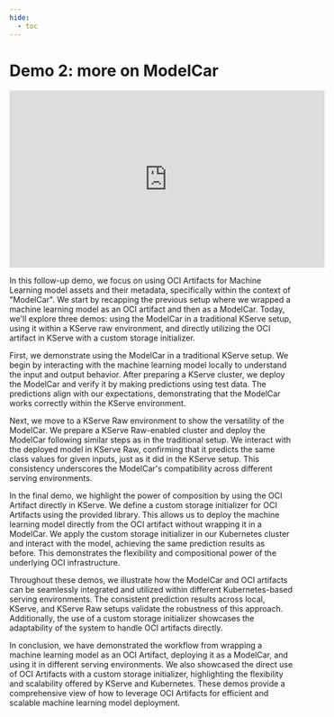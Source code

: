 ```yaml
---
hide:
  - toc
---
```


# Demo 2: more on ModelCar

<div align="center">
<iframe width="560" height="315" src="https://www.youtube.com/embed/n2Fmt-hsnLM" title="YouTube video player" frameborder="0" allow="accelerometer; autoplay; clipboard-write; encrypted-media; gyroscope; picture-in-picture; web-share" referrerpolicy="strict-origin-when-cross-origin" allowfullscreen></iframe>
</div>

<!-- TODO revise this lorem ipsum -->

In this follow-up demo, we focus on using OCI Artifacts for Machine Learning model assets and their metadata, specifically within the context of "ModelCar". We start by recapping the previous setup where we wrapped a machine learning model as an OCI artifact and then as a ModelCar. Today, we'll explore three demos: using the ModelCar in a traditional KServe setup, using it within a KServe raw environment, and directly utilizing the OCI artifact in KServe with a custom storage initializer.

First, we demonstrate using the ModelCar in a traditional KServe setup. We begin by interacting with the machine learning model locally to understand the input and output behavior. After preparing a KServe cluster, we deploy the ModelCar and verify it by making predictions using test data. The predictions align with our expectations, demonstrating that the ModelCar works correctly within the KServe environment.

Next, we move to a KServe Raw environment to show the versatility of the ModelCar. We prepare a KServe Raw-enabled cluster and deploy the ModelCar following similar steps as in the traditional setup. We interact with the deployed model in KServe Raw, confirming that it predicts the same class values for given inputs, just as it did in the KServe setup. This consistency underscores the ModelCar's compatibility across different serving environments.

In the final demo, we highlight the power of composition by using the OCI Artifact directly in KServe. We define a custom storage initializer for OCI Artifacts using the provided library. This allows us to deploy the machine learning model directly from the OCI artifact without wrapping it in a ModelCar. We apply the custom storage initializer in our Kubernetes cluster and interact with the model, achieving the same prediction results as before. This demonstrates the flexibility and compositional power of the underlying OCI infrastructure.

Throughout these demos, we illustrate how the ModelCar and OCI artifacts can be seamlessly integrated and utilized within different Kubernetes-based serving environments. The consistent prediction results across local, KServe, and KServe Raw setups validate the robustness of this approach. Additionally, the use of a custom storage initializer showcases the adaptability of the system to handle OCI artifacts directly.

In conclusion, we have demonstrated the workflow from wrapping a machine learning model as an OCI Artifact, deploying it as a ModelCar, and using it in different serving environments. We also showcased the direct use of OCI Artifacts with a custom storage initializer, highlighting the flexibility and scalability offered by KServe and Kubernetes. These demos provide a comprehensive view of how to leverage OCI Artifacts for efficient and scalable machine learning model deployment.
